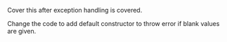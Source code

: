 Cover this after exception handling is covered.


Change the code to add default constructor to throw error if blank values are given.
